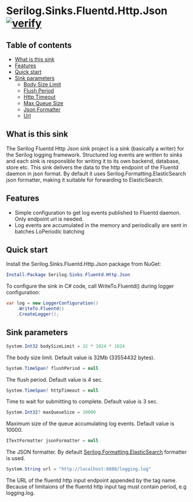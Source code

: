 # Serilog.Sinks.Fluentd.Http.Json [![verify][]](https://github.com/Georgy-Losenkov/serilog-sinks-fluentd-http-json)

[verify]: https://github.com/Georgy-Losenkov/serilog-sinks-fluentd-http-json/workflows/verify/badge.svg

[nuget]: https://github.com/Georgy-Losenkov/serilog-sinks-fluentd-http-json/workflows/verify/badge.svg

## Table of contents

* [What is this sink](#what-is-this-sink)
* [Features](#features)
* [Quick start](#quick-start)
* [Sink parameters](#sink-parameters)
  * [Body Size Limit](#body-size-limit)
  * [Flush Period](#flush-period)
  * [Http Timeout](#http-timeout)
  * [Max Queue Size](#max-queue-size)
  * [Json Formatter](#json-formatter)
  * [Url](#url)

## What is this sink

The Serilog Fluentd Http Json sink project is a sink (basically a writer) for the Serilog logging framework. Structured log events are written to sinks and each sink is responsible for writing it to its own backend, database, store etc. This sink delivers the data to the http endpoint of the Fluentd daemon in json format. By default it uses Serilog.Formatting.ElasticSearch json formatter, making it suitable for forwarding to ElasticSearch.

## Features

* Simple configuration to get log events published to Fluentd daemon. Only endpoint url is needed.
* Log events are accumulated in the memory and periodically are sent in batches  LoPeriodic batching 

## Quick start

Install the Serilog.Sinks.Fluentd.Http.Json package from NuGet:

```powershell
Install-Package Serilog.Sinks.Fluentd.Http.Json
```

To configure the sink in C# code, call WriteTo.Fluentd() during logger configuration:

```csharp
var log = new LoggerConfiguration()
    .WriteTo.Fluentd()
    .CreateLogger();
```

## Sink parameters
<a name="body-size-limit"></a>
```csharp
System.Int32 bodySizeLimit = 32 * 1024 * 1024
```
The body size limit. Default value is 32Mb (33554432 bytes).

<a name="flush-period"></a>
```csharp
System.TimeSpan? flushPeriod = null
```
The flush period. Default value is 4 sec.

<a name="http-timeout"></a>
```csharp
System.TimeSpan? httpTimeout = null
```
Time to wait for submitting to complete. Default value is 3 sec.

<a name="max-queue-size"></a>
```csharp
System.Int32? maxQueueSize = 10000
```
Maximum size of the queue accumulating log events. Default value is 10000.

<a name="json-formatter"></a>
```csharp
ITextFormatter jsonFormatter = null
```
The JSON formatter. By default [Serilog.Formatting.ElasticSearch] formatter is used.

[Serilog.Formatting.ElasticSearch]: Serilog.Formatting.ElasticSearch

<a name="url"></a>
```csharp
System.String url = "http://localhost:8888/logging.log"
```
The URL of the fluentd http input endpoint appended by the tag name.<br/>
Because of limitaions of the fluentd http input tag must contain period, e.g logging.log. 
